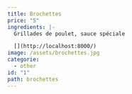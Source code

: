 ```yaml
---
title: Brochettes
price: "5"
ingredients: |-
  Grillades de poulet, sauce spéciale

  [](http://localhost:8000/)
image: /assets/brochettes.jpg
categorie:
  - other
id: "1"
path: brochettes
---
```

